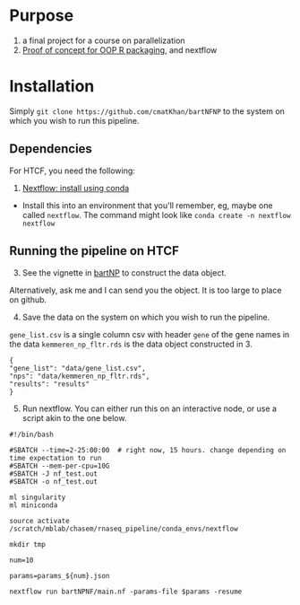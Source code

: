 # Purpose

1. a final project for a course on parallelization
2. [Proof of concept for OOP R packaging](https://github.com/cmatKhan/bartNP), and nextflow

# Installation

Simply `git clone https://github.com/cmatKhan/bartNFNP` to the system on which you wish to run 
this pipeline.

## Dependencies

For HTCF, you need the following:

1. [Nextflow: install using conda](https://bioconda.github.io/recipes/nextflow/README.html)
 - Install this into an environment that you'll remember, eg, maybe one called `nextflow`. 
 The command might look like `conda create -n nextflow nextflow`

## Running the pipeline on HTCF

3. See the vignette in [bartNP](https://cmatkhan.github.io/bartNP/articles/holstege_deleteome_nps.html) 
to construct the data object.  

Alternatively, ask me and I can send you the object. It is too large to place on github.

4. Save the data on the system on which you wish to run the pipeline.

`gene_list.csv` is a single column csv with header `gene` of the gene names in the data
`kemmeren_np_fltr.rds` is the data object constructed in 3.

```{json}
{
"gene_list": "data/gene_list.csv",
"nps": "data/kemmeren_np_fltr.rds",
"results": "results"
}
```

5. Run nextflow. You can either run this on an interactive node, or use a script akin to the one below.

```{bash}
#!/bin/bash

#SBATCH --time=2-25:00:00  # right now, 15 hours. change depending on time expectation to run
#SBATCH --mem-per-cpu=10G
#SBATCH -J nf_test.out
#SBATCH -o nf_test.out

ml singularity
ml miniconda

source activate /scratch/mblab/chasem/rnaseq_pipeline/conda_envs/nextflow

mkdir tmp

num=10

params=params_${num}.json

nextflow run bartNPNF/main.nf -params-file $params -resume

```